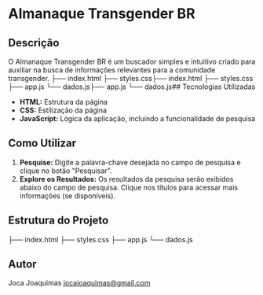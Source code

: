 # Almanaque Transgender BR

## Descrição
O Almanaque Transgender BR é um buscador simples e intuitivo criado para auxiliar na busca de informações relevantes para a comunidade transgender. 
├── index.html
├── styles.css├── index.html
├── styles.css
├── app.js
└── dados.js├── app.js
└── dados.js## Tecnologias Utilizadas
* **HTML:** Estrutura da página
* **CSS:** Estilização da página
* **JavaScript:** Lógica da aplicação, incluindo a funcionalidade de pesquisa

## Como Utilizar
1. **Pesquise:** Digite a palavra-chave desejada no campo de pesquisa e clique no botão "Pesquisar".
2. **Explore os Resultados:** Os resultados da pesquisa serão exibidos abaixo do campo de pesquisa. Clique nos títulos para acessar mais informações (se disponíveis).

## Estrutura do Projeto
├── index.html
├── styles.css
├── app.js
└── dados.js

## Autor
Joca Joaquimas
jocajoaquimas@gmail.com
